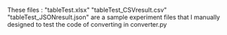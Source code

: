 These files : "tableTest.xlsx" "tableTest_CSVresult.csv" "tableTest_JSONresult.json" are a sample experiment files 
that I manually designed to test the code of converting in converter.py
